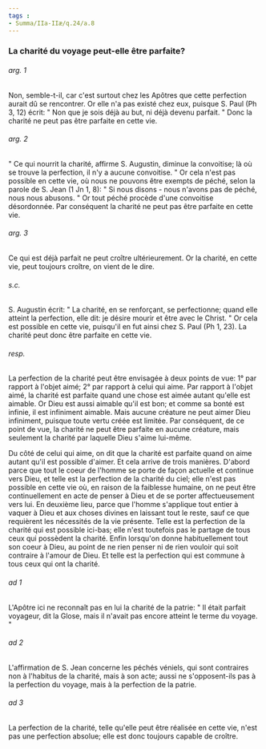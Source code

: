 ```yaml
---
tags : 
- Summa/IIa-IIæ/q.24/a.8
---
```


### La charité du voyage peut-elle être parfaite?

###### arg. 1
Non, semble-t-il, car c'est surtout chez les Apôtres que cette perfection aurait dû se rencontrer. Or elle n'a pas existé chez eux, puisque S. Paul (Ph 3, 12) écrit: " Non que je sois déjà au but, ni déjà devenu parfait. " Donc la charité ne peut pas être parfaite en cette vie. 

###### arg. 2
" Ce qui nourrit la charité, affirme S. Augustin, diminue la convoitise; là où se trouve la perfection, il n'y a aucune convoitise. " Or cela n'est pas possible en cette vie, où nous ne pouvons être exempts de péché, selon la parole de S. Jean (1 Jn 1, 8): " Si nous disons - nous n'avons pas de péché, nous nous abusons. " Or tout péché procède d'une convoitise désordonnée. Par conséquent la charité ne peut pas être parfaite en cette vie. 

###### arg. 3
Ce qui est déjà parfait ne peut croître ultérieurement. Or la charité, en cette vie, peut toujours croître, on vient de le dire. 

###### s.c.
S. Augustin écrit: " La charité, en se renforçant, se perfectionne; quand elle atteint la perfection, elle dit: je désire mourir et être avec le Christ. " Or cela est possible en cette vie, puisqu'il en fut ainsi chez S. Paul (Ph 1, 23). La charité peut donc être parfaite en cette vie. 

###### resp.
La perfection de la charité peut être envisagée à deux points de vue: 1° par rapport à l'objet aimé; 2° par rapport à celui qui aime. Par rapport à l'objet aimé, la charité est parfaite quand une chose est aimée autant qu'elle est aimable. Or Dieu est aussi aimable qu'il est bon; et comme sa bonté est infinie, il est infiniment aimable. Mais aucune créature ne peut aimer Dieu infiniment, puisque toute vertu créée est limitée. Par conséquent, de ce point de vue, la charité ne peut être parfaite en aucune créature, mais seulement la charité par laquelle Dieu s'aime lui-même. 

Du côté de celui qui aime, on dit que la charité est parfaite quand on aime autant qu'il est possible d'aimer. Et cela arrive de trois manières. D'abord parce que tout le coeur de l'homme se porte de façon actuelle et continue vers Dieu, et telle est la perfection de la charité du ciel; elle n'est pas possible en cette vie où, en raison de la faiblesse humaine, on ne peut être continuellement en acte de penser à Dieu et de se porter affectueusement vers lui. En deuxième lieu, parce que l'homme s'applique tout entier à vaquer à Dieu et aux choses divines en laissant tout le reste, sauf ce que requièrent les nécessités de la vie présente. Telle est la perfection de la charité qui est possible ici-bas; elle n'est toutefois pas le partage de tous ceux qui possèdent la charité. Enfin lorsqu'on donne habituellement tout son coeur à Dieu, au point de ne rien penser ni de rien vouloir qui soit contraire à l'amour de Dieu. Et telle est la perfection qui est commune à tous ceux qui ont la charité. 

###### ad 1
L'Apôtre ici ne reconnaît pas en lui la charité de la patrie: " Il était parfait voyageur, dit la Glose, mais il n'avait pas encore atteint le terme du voyage. " 

###### ad 2
L'affirmation de S. Jean concerne les péchés véniels, qui sont contraires non à l'habitus de la charité, mais à son acte; aussi ne s'opposent-ils pas à la perfection du voyage, mais à la perfection de la patrie. 

###### ad 3
La perfection de la charité, telle qu'elle peut être réalisée en cette vie, n'est pas une perfection absolue; elle est donc toujours capable de croître. 

